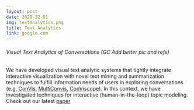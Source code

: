 ```yaml
---
layout: post
date: 2020-12-01
img: textAnalytics.png
title: Text Analytics
link: google.com
---
```


###### Visual Text Analytics of Conversations (GC Add better pic and refs)

We have developed visual text analytic systems that tightly integrate interactive visualization with novel text mining and summarization techniques to fulfill information needs of users in exploring conversations (e.g, [ConVis](https://vimeo.com/100082197), [MultiConvis](https://dl.acm.org/doi/10.1145/2856767.2856782), [ConViscope](https://arxiv.org/abs/2108.13514)). In this context, we have investigated techniques for interactive (human-in-the-loop) topic modeling. Check out our latest [paper](https://journals.sagepub.com/doi/abs/10.1177/1473871618757228)

